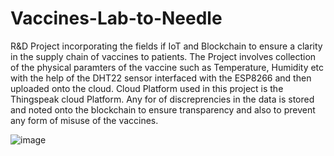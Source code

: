 # Vaccines-Lab-to-Needle
R&amp;D Project incorporating the fields if IoT and Blockchain to ensure a clarity in the supply chain of vaccines to patients. The Project involves collection of the physical paramters of the vaccine such as Temperature, Humidity etc with the help of the DHT22 sensor interfaced with the ESP8266 and then uploaded onto the cloud. Cloud Platform used in this project is the Thingspeak cloud Platform. Any for of discreprencies in the data is stored and noted onto the blockchain to ensure transparency and also to prevent any form of misuse of the vaccines.


![image](https://user-images.githubusercontent.com/64317662/127486048-8de7e243-583f-40f2-bc96-fae7e2dedcf3.png)
